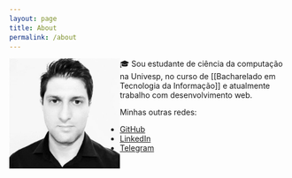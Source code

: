 ```yaml
---
layout: page
title: About
permalink: /about
---
```


<img src="/assets/photo-profile.jpg" width="200" align="left"/>

🎓 Sou estudante de ciência da computação na Univesp, no curso de [[Bacharelado em Tecnologia da Informação]] e atualmente trabalho com desenvolvimento web.

Minhas outras redes:

- [GitHub](https://github.com/gio-bon)
- [LinkedIn](https://www.linkedin.com/in/gio-bon/)
- [Telegram](https://t.me/giobon)
